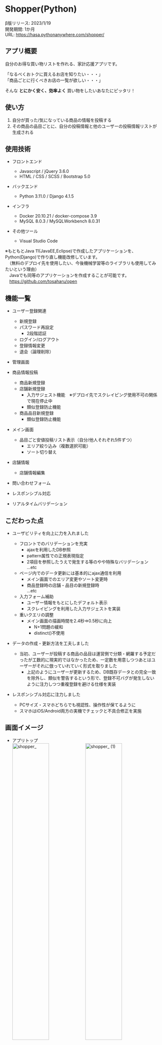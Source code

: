 # Shopper(Python)  
  
β版リリース: 2023/1/19  
開発期間: 1か月  
URL: https://hasa.pythonanywhere.com/shopper/  
  
  
## アプリ概要  
  
自分のお得な買い物リストを作れる、家計応援アプリです。  
  
「なるべくおトクに買えるお店を知りたい・・・」  
「商品ごとに行くべきお店の一覧が欲しい・・・」  
  
  
そんな **とにかく安く、効率よく** 買い物をしたいあなたにピッタリ！  
  
## 使い方

1. 自分が買った/気になっている商品の情報を投稿する
1. その商品の品目ごとに、自分の投稿情報と他のユーザーの投稿情報リストが生成される

## 使用技術

- フロントエンド

  - Javascript / jQuery 3.6.0
  - HTML / CSS / SCSS / Bootstrap 5.0
  
- バックエンド

  - Python 3.11.0 / Django 4.1.5
  
- インフラ

  - Docker 20.10.21 / docker-compose 3.9
  - MySQL 8.0.3 / MySQLWorkbench 8.0.31
  
- その他ツール

  - Visual Studio Code

※もともとJava 11(JavaEE,Eclipse)で作成したアプリケーションを、Python(Django)で作り直し機能改修しています。  
　（無料のデプロイ先を使用したい、今後機械学習等のライブラリも使用してみたいという理由）  
　Javaでも同等のアプリケーションを作成することが可能です。  
　https://github.com/tosaharu/open

## 機能一覧

- ユーザー登録関連
  - 新規登録
  - パスワード再設定
    - 2段階認証
  - ログイン/ログアウト
  - 登録情報変更
  - 退会（論理削除）
 
 - 管理画面

 - 商品情報投稿
   - 商品新規登録
   - 店舗新規登録
     - 入力サジェスト機能　※デプロイ先でスクレイピング使用不可の関係で現在停止中
     - 類似登録防止機能
   - 商品品目新規登録
     - 類似登録防止機能
   
 - メイン画面
     - 品目ごと安値投稿リスト表示（自分/他人それぞれ5件ずつ）
       - エリア絞り込み（複数選択可能）
       - ソート切り替え

 - 店舗情報
     - 店舗情報編集

 - 問い合わせフォーム
 
 - レスポンシブル対応
 
 - リアルタイムバリデーション

## こだわった点

 - ユーザビリティを向上に力を入れました  
   
   - フロントでのバリデーションを充実
     - ajaxを利用したDB参照
     - pattern属性での正規表現指定
     - 2項目を参照したうえで発生する等のやや特殊なバリデーション  
     …etc
   - ページ内でのデータ更新には基本的にajax通信を利用
     - メイン画面でのエリア変更やソート変更時
     - 商品登録時の店舗・品目の新規登録時  
     …etc
   - 入力フォーム補助
     - ユーザー情報をもとにしたデフォルト表示
     - スクレイピングを利用した入力サジェストを実装
   - 重いクエリの調整
     - メイン画面の描画時間を2.4秒⇒0.5秒に向上
       - N+1問題の緩和
       - distinct()不使用
 - データの作成・更新方法を工夫しました
   - 当初、ユーザーが投稿する商品の品目は運営側で分類・網羅する予定だったが工数的に現実的ではなかったため、一定数を用意しつつあとはユーザーがそれに倣っていれていく形式を取りました
     - 上記のようにユーザーが更新するため、DB既存データとの完全一致を除外し、類似を警告するという形で、登録不可バグが発生しないように注力しつつ重複登録を避ける仕様を実装
 
 - レスポンシブル対応に注力しました
   - PCサイズ・スマホどちらでも視認性、操作性が保てるように
   - スマホはiOS/Android両方の実機でチェックと不具合修正を実施

## 画面イメージ

- アプリトップ  
<img src="https://user-images.githubusercontent.com/115526019/213859881-cc3512e4-c9fa-495e-8663-c9ec4dc51fd9.png" alt="shopper_" width="50%"><img src="https://user-images.githubusercontent.com/115526019/213859898-fe99f0f1-0d92-4f4d-b32b-812c31c47626.png" alt="shopper_ (1)" width="50%">

- 新規会員登録画面  
<img src="https://user-images.githubusercontent.com/115526019/213859912-7f7f16df-a5a1-4b01-92ab-22bea7a7dc34.png" alt="u_RegisterUser_" width="50%"><img src="https://user-images.githubusercontent.com/115526019/213859924-7c90020e-a9b5-40c6-98e8-5c2aea70ca8f.png" alt="u_RegisterUser__ (1)" width="50%">

- メイン画面  
<img src="https://user-images.githubusercontent.com/115526019/213859941-226a3185-2806-40b5-9b8c-7a19a622a82e.png" alt="u_Main_" width="50%"><img src="https://user-images.githubusercontent.com/115526019/213859955-85b4144c-bd75-4dd9-bcc0-bda7c9cb7eb2.png" alt="u_Main_ (1)" width="50%"><img src="https://user-images.githubusercontent.com/115526019/213861137-1b4144a5-4675-4798-acf7-e15d56886430.png" alt="u_Main_ (2)" width="50%">

- 商品登録画面  
<img src="https://user-images.githubusercontent.com/115526019/213859992-90ad3604-2c41-48dc-a7d9-a606798ae1c1.png" alt="u_RegisterProduct_" width="50%"><img src="https://user-images.githubusercontent.com/115526019/213860005-bef0af68-3316-400f-8024-dce45a07972a.png" alt="u_RegisterProduct_ (1)" width="50%"><img src="https://user-images.githubusercontent.com/115526019/213860004-6761c7db-76fc-4c05-9838-e126cbbebde2.png" alt="u_RegisterProduct_ (2)" width="50%"><img src="https://user-images.githubusercontent.com/115526019/213860003-13d26feb-bd26-4899-b416-e6f69711810a.png" alt="u_RegisterProduct_ (3)" width="50%"><img src="https://user-images.githubusercontent.com/115526019/213860001-b5fd2430-9742-4536-b5dd-fab941886355.png" alt="u_RegisterProduct_ (4)" width="50%">

- 店舗情報画面  
<img src="https://user-images.githubusercontent.com/115526019/213860033-7d309b87-e80a-49c5-b0e1-b3842290e332.png" alt="u_StoreInfo_7" width="50%"><img src="https://user-images.githubusercontent.com/115526019/213860039-0ca027de-d758-4a95-80dd-6e792ce16f13.png" alt="u_StoreInfo_7 (1)" width="50%">

- 会員情報画面  
<img src="https://user-images.githubusercontent.com/115526019/213860048-a8476f8b-6ad8-4c61-997e-291528a4e97b.png" alt="u_ChangeInfo_" width="50%"><img src="https://user-images.githubusercontent.com/115526019/213860050-acad55c4-8c98-436d-87de-9d002b6a5271.png" alt="u_ChangeInfo_ (1)" width="50%"><img src="https://user-images.githubusercontent.com/115526019/213860056-857b39bf-2bd1-4597-8bd7-2a9c99244a4f.png" alt="u_ChangeInfo_ (2)" width="50%"><img src="https://user-images.githubusercontent.com/115526019/213860065-407d0c5b-0f61-470e-85cb-6f20397568d5.png" alt="u_ChangeInfo_ (3)" width="50%">

- 退会画面  
<img src="https://user-images.githubusercontent.com/115526019/213860082-0c20b2f1-128a-491c-a382-7d623ef8c5d7.png" alt="u_Quit_" width="50%"><img src="https://user-images.githubusercontent.com/115526019/213860093-0f18e3ba-a923-4dee-b474-7e2f61665f9e.png" alt="u_Quit_ (1)" width="50%">

- お問い合わせ画面  
<img src="https://user-images.githubusercontent.com/115526019/213860113-d010de5e-11f3-41ac-9e4d-ddb75b275bb2.png" alt="u_Inquiry_" width="50%">

- ログイン/ログアウト画面  
<img src="https://user-images.githubusercontent.com/115526019/213860122-c65697f5-fd4f-4588-b1e2-171ef3fc37bf.png" alt="u_Login_" width="50%"><img src="https://user-images.githubusercontent.com/115526019/213862690-df7c165e-6a99-4a1d-93ab-12edb0d149dd.png" alt="u_Logout_" width="50%">

- パスワード再設定画面  
<img src="https://user-images.githubusercontent.com/115526019/213863065-ee255a0d-8ce1-4e61-bf06-b1937d6a8135.png" alt="u_ResetPasswordAuth_" width="50%"><img src="https://user-images.githubusercontent.com/115526019/213863123-6717ede1-7e20-48a3-ba30-f5defde1faf9.jpg" alt="u_ResetPasswordAuth_ (1)" width="50%"><img src="https://user-images.githubusercontent.com/115526019/213862405-b3d8f23a-8a65-43c5-9a46-0c750c05aa36.png" alt="u_ResetPasswordAuth_ (2)" width="50%"><img src="https://user-images.githubusercontent.com/115526019/213862404-b74d3de9-0705-4058-ad06-3df782906288.png" alt="u_ResetPassword_" width="50%"><img src="https://user-images.githubusercontent.com/115526019/213863182-59bdecc2-1fb2-4622-9bab-5d13a4943866.jpg" alt="u_ResetPassword_ (1)" width="50%"><img src="https://user-images.githubusercontent.com/115526019/213862402-a16d44ee-9a3a-4068-8b9c-d4bc6fd6cba5.png" alt="u_ResetPassword_ (2)" width="50%">
